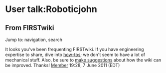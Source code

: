 # User talk:Roboticjohn

## From FIRSTwiki

Jump to: navigation, search

It looks you've been frequenting FIRSTwiki. If you have engineering expertise to share, dive into [how-tos](How-to "How-to"); we don't seem to have a lot of mechanical stuff. Also, be sure to [make suggestions](User:Hallry/Suggestions "User:Hallry/Suggestions") about how the wiki can be improved. Thanks! [Member](User:Member "User:Member") 19:28, 7 June 2011 (EDT)
